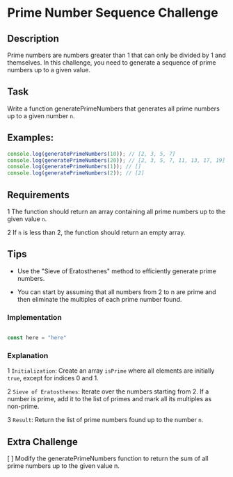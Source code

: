 # Prime Number Sequence Challenge

## Description

Prime numbers are numbers greater than 1 that can only be divided by 1 and themselves. In this challenge, you need to generate a sequence of prime numbers up to a given value.

## Task

Write a function generatePrimeNumbers that generates all prime numbers up to a given number `n`.

## Examples:

```typescript
console.log(generatePrimeNumbers(10)); // [2, 3, 5, 7]
console.log(generatePrimeNumbers(20)); // [2, 3, 5, 7, 11, 13, 17, 19]
console.log(generatePrimeNumbers(1)); // []
console.log(generatePrimeNumbers(2)); // [2]
```
## Requirements

1 The function should return an array containing all prime numbers up to the given value `n`.

2  If `n` is less than 2, the function should return an empty array.

## Tips

- Use the "Sieve of Eratosthenes" method to efficiently generate prime numbers.

- You can start by assuming that all numbers from 2 to n are prime and then eliminate the multiples of each prime number found.

### Implementation

```typescript

const here = "here"

```

### Explanation

1 `Initialization`: Create an array `isPrime` where all elements are initially `true`, except for indices 0 and 1.

2 `Sieve of Eratosthenes`: Iterate over the numbers starting from 2. If a number is prime, add it to the list of primes and mark all its multiples as non-prime.

3 `Result`: Return the list of prime numbers found up to the number `n`.

## Extra Challenge

 [ ] Modify the generatePrimeNumbers function to return the sum of all prime numbers up to the given value n.